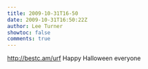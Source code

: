 ```yaml
---
title: 2009-10-31T16-50
date: 2009-10-31T16:50:22Z
author: Lee Turner
showtoc: false
comments: true
---
```


http://bestc.am/urf Happy Halloween everyone

